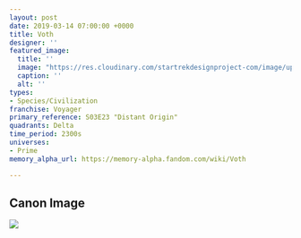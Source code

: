```yaml
---
layout: post
date: 2019-03-14 07:00:00 +0000
title: Voth
designer: ''
featured_image:
  title: ''
  image: "https://res.cloudinary.com/startrekdesignproject-com/image/upload/v1554919148/Voth.png"
  caption: ''
  alt: ''
types:
- Species/Civilization
franchise: Voyager
primary_reference: S03E23 "Distant Origin"
quadrants: Delta
time_period: 2300s
universes:
- Prime
memory_alpha_url: https://memory-alpha.fandom.com/wiki/Voth

---
```

## Canon Image

![](https://res.cloudinary.com/startrekdesignproject-com/image/upload/v1552585785/Voth1.jpg)